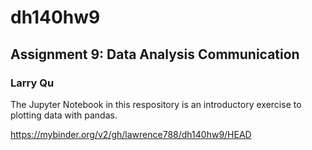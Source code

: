 # dh140hw9

## Assignment 9: Data Analysis Communication

### Larry Qu

The Jupyter Notebook in this respository is an introductory exercise to plotting data with pandas.

https://mybinder.org/v2/gh/lawrence788/dh140hw9/HEAD